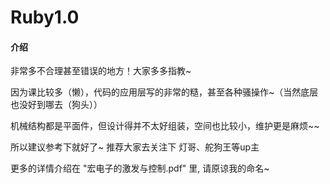 # Ruby1.0

#### 介绍
非常多不合理甚至错误的地方！大家多多指教~

因为课比较多（懒），代码的应用层写的非常的糙，甚至各种骚操作~（当然底层也没好到哪去（狗头））

机械结构都是平面件，但设计得并不太好组装，空间也比较小，维护更是麻烦~~

所以建议参考下就好了~  推荐大家去关注下 灯哥、舵狗王等up主



更多的详情介绍在  "宏电子的激发与控制.pdf"   里, 请原谅我的命名~


